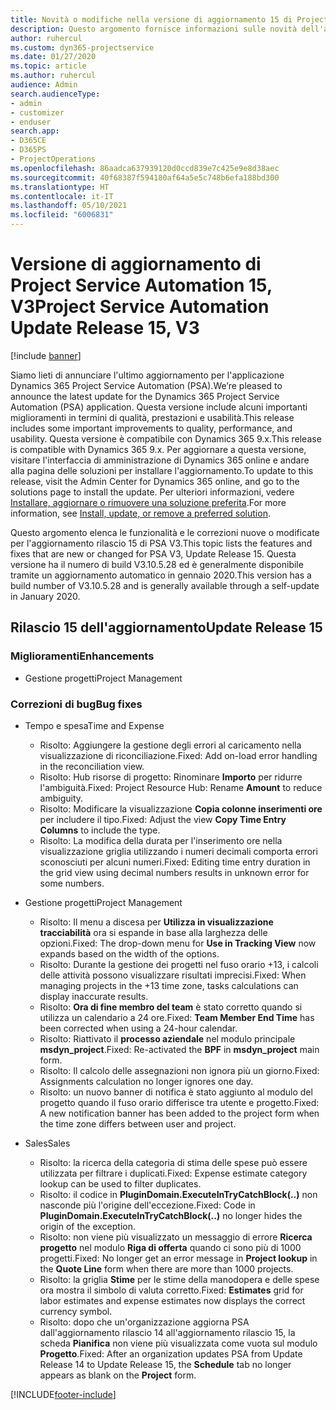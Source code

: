 ```yaml
---
title: Novità o modifiche nella versione di aggiornamento 15 di Project Service Automation V3
description: Questo argomento fornisce informazioni sulle novità dell'aggiornamento rilascio 15 di Project Service Automation V3.
author: ruhercul
ms.custom: dyn365-projectservice
ms.date: 01/27/2020
ms.topic: article
ms.author: ruhercul
audience: Admin
search.audienceType:
- admin
- customizer
- enduser
search.app:
- D365CE
- D365PS
- ProjectOperations
ms.openlocfilehash: 86aadca637939120d0ccd839e7c425e9e8d38aec
ms.sourcegitcommit: 40f68387f594180af64a5e5c748b6efa188bd300
ms.translationtype: HT
ms.contentlocale: it-IT
ms.lasthandoff: 05/10/2021
ms.locfileid: "6006831"
---
```

# <a name="project-service-automation-update-release-15-v3"></a><span data-ttu-id="cc0eb-103">Versione di aggiornamento di Project Service Automation 15, V3</span><span class="sxs-lookup"><span data-stu-id="cc0eb-103">Project Service Automation Update Release 15, V3</span></span>

[!include [banner](../includes/psa-now-project-operations.md)]

<span data-ttu-id="cc0eb-104">Siamo lieti di annunciare l'ultimo aggiornamento per l'applicazione Dynamics 365 Project Service Automation (PSA).</span><span class="sxs-lookup"><span data-stu-id="cc0eb-104">We’re pleased to announce the latest update for the Dynamics 365 Project Service Automation (PSA) application.</span></span> <span data-ttu-id="cc0eb-105">Questa versione include alcuni importanti miglioramenti in termini di qualità, prestazioni e usabilità.</span><span class="sxs-lookup"><span data-stu-id="cc0eb-105">This release includes some important improvements to quality, performance, and usability.</span></span> <span data-ttu-id="cc0eb-106">Questa versione è compatibile con Dynamics 365 9.x.</span><span class="sxs-lookup"><span data-stu-id="cc0eb-106">This release is compatible with Dynamics 365 9.x.</span></span> <span data-ttu-id="cc0eb-107">Per aggiornare a questa versione, visitare l'interfaccia di amministrazione di Dynamics 365 online e andare alla pagina delle soluzioni per installare l'aggiornamento.</span><span class="sxs-lookup"><span data-stu-id="cc0eb-107">To update to this release, visit the Admin Center for Dynamics 365 online, and go to the solutions page to install the update.</span></span> <span data-ttu-id="cc0eb-108">Per ulteriori informazioni, vedere [Installare, aggiornare o rimuovere una soluzione preferita](/power-platform/admin/install-remove-preferred-solution).</span><span class="sxs-lookup"><span data-stu-id="cc0eb-108">For more information, see [Install, update, or remove a preferred solution](/power-platform/admin/install-remove-preferred-solution).</span></span>

<span data-ttu-id="cc0eb-109">Questo argomento elenca le funzionalità e le correzioni nuove o modificate per l'aggiornamento rilascio 15 di PSA V3.</span><span class="sxs-lookup"><span data-stu-id="cc0eb-109">This topic lists the features and fixes that are new or changed for PSA V3, Update Release 15.</span></span> <span data-ttu-id="cc0eb-110">Questa versione ha il numero di build V3.10.5.28 ed è generalmente disponibile tramite un aggiornamento automatico in gennaio 2020.</span><span class="sxs-lookup"><span data-stu-id="cc0eb-110">This version has a build number of V3.10.5.28 and is generally available through a self-update in January 2020.</span></span>

## <a name="update-release-15"></a><span data-ttu-id="cc0eb-111">Rilascio 15 dell'aggiornamento</span><span class="sxs-lookup"><span data-stu-id="cc0eb-111">Update Release 15</span></span> 

### <a name="enhancements"></a><span data-ttu-id="cc0eb-112">Miglioramenti</span><span class="sxs-lookup"><span data-stu-id="cc0eb-112">Enhancements</span></span>

- <span data-ttu-id="cc0eb-113">Gestione progetti</span><span class="sxs-lookup"><span data-stu-id="cc0eb-113">Project Management</span></span>

### <a name="bug-fixes"></a><span data-ttu-id="cc0eb-114">Correzioni di bug</span><span class="sxs-lookup"><span data-stu-id="cc0eb-114">Bug fixes</span></span>

- <span data-ttu-id="cc0eb-115">Tempo e spesa</span><span class="sxs-lookup"><span data-stu-id="cc0eb-115">Time and Expense</span></span>

  - <span data-ttu-id="cc0eb-116">Risolto: Aggiungere la gestione degli errori al caricamento nella visualizzazione di riconciliazione.</span><span class="sxs-lookup"><span data-stu-id="cc0eb-116">Fixed: Add on-load error handling in the reconciliation view.</span></span>
  - <span data-ttu-id="cc0eb-117">Risolto: Hub risorse di progetto: Rinominare **Importo** per ridurre l'ambiguità.</span><span class="sxs-lookup"><span data-stu-id="cc0eb-117">Fixed: Project Resource Hub: Rename **Amount** to reduce ambiguity.</span></span>
  - <span data-ttu-id="cc0eb-118">Risolto: Modificare la visualizzazione **Copia colonne inserimenti ore** per includere il tipo.</span><span class="sxs-lookup"><span data-stu-id="cc0eb-118">Fixed: Adjust the view **Copy Time Entry Columns** to include the type.</span></span>
  - <span data-ttu-id="cc0eb-119">Risolto: La modifica della durata per l'inserimento ore nella visualizzazione griglia utilizzando i numeri decimali comporta errori sconosciuti per alcuni numeri.</span><span class="sxs-lookup"><span data-stu-id="cc0eb-119">Fixed: Editing time entry duration in the grid view using decimal numbers results in unknown error for some numbers.</span></span>

- <span data-ttu-id="cc0eb-120">Gestione progetti</span><span class="sxs-lookup"><span data-stu-id="cc0eb-120">Project Management</span></span>

  - <span data-ttu-id="cc0eb-121">Risolto: Il menu a discesa per **Utilizza in visualizzazione tracciabilità** ora si espande in base alla larghezza delle opzioni.</span><span class="sxs-lookup"><span data-stu-id="cc0eb-121">Fixed: The drop-down menu for **Use in Tracking View** now expands based on the width of the options.</span></span>
  - <span data-ttu-id="cc0eb-122">Risolto: Durante la gestione dei progetti nel fuso orario +13, i calcoli delle attività possono visualizzare risultati imprecisi.</span><span class="sxs-lookup"><span data-stu-id="cc0eb-122">Fixed: When managing projects in the +13 time zone, tasks calculations can display inaccurate results.</span></span>
  - <span data-ttu-id="cc0eb-123">Risolto: **Ora di fine membro del team** è stato corretto quando si utilizza un calendario a 24 ore.</span><span class="sxs-lookup"><span data-stu-id="cc0eb-123">Fixed: **Team Member End Time** has been corrected when using a 24-hour calendar.</span></span>
  - <span data-ttu-id="cc0eb-124">Risolto: Riattivato il **processo aziendale** nel modulo principale **msdyn_project**.</span><span class="sxs-lookup"><span data-stu-id="cc0eb-124">Fixed: Re-activated the **BPF** in **msdyn_project** main form.</span></span>
  - <span data-ttu-id="cc0eb-125">Risolto: Il calcolo delle assegnazioni non ignora più un giorno.</span><span class="sxs-lookup"><span data-stu-id="cc0eb-125">Fixed: Assignments calculation no longer ignores one day.</span></span>
  - <span data-ttu-id="cc0eb-126">Risolto: un nuovo banner di notifica è stato aggiunto al modulo del progetto quando il fuso orario differisce tra utente e progetto.</span><span class="sxs-lookup"><span data-stu-id="cc0eb-126">Fixed: A new notification banner has been added to the project form when the time zone differs between user and project.</span></span>

- <span data-ttu-id="cc0eb-127">Sales</span><span class="sxs-lookup"><span data-stu-id="cc0eb-127">Sales</span></span>

  - <span data-ttu-id="cc0eb-128">Risolto: la ricerca della categoria di stima delle spese può essere utilizzata per filtrare i duplicati.</span><span class="sxs-lookup"><span data-stu-id="cc0eb-128">Fixed: Expense estimate category lookup can be used to filter duplicates.</span></span>
  - <span data-ttu-id="cc0eb-129">Risolto: il codice in **PluginDomain.ExecuteInTryCatchBlock(..)** non nasconde più l'origine dell'eccezione.</span><span class="sxs-lookup"><span data-stu-id="cc0eb-129">Fixed: Code in **PluginDomain.ExecuteInTryCatchBlock(..)** no longer hides the origin of the exception.</span></span>
  - <span data-ttu-id="cc0eb-130">Risolto: non viene più visualizzato un messaggio di errore **Ricerca progetto** nel modulo **Riga di offerta** quando ci sono più di 1000 progetti.</span><span class="sxs-lookup"><span data-stu-id="cc0eb-130">Fixed: No longer get an error message in **Project lookup** in the **Quote Line** form when there are more than 1000 projects.</span></span>
  - <span data-ttu-id="cc0eb-131">Risolto: la griglia **Stime** per le stime della manodopera e delle spese ora mostra il simbolo di valuta corretto.</span><span class="sxs-lookup"><span data-stu-id="cc0eb-131">Fixed: **Estimates** grid for labor estimates and expense estimates now displays the correct currency symbol.</span></span>
  - <span data-ttu-id="cc0eb-132">Risolto: dopo che un'organizzazione aggiorna PSA dall'aggiornamento rilascio 14 all'aggiornamento rilascio 15, la scheda **Pianifica** non viene più visualizzata come vuota sul modulo **Progetto**.</span><span class="sxs-lookup"><span data-stu-id="cc0eb-132">Fixed: After an organization updates PSA from Update Release 14 to Update Release 15, the **Schedule** tab no longer appears as blank on the **Project** form.</span></span>


[!INCLUDE[footer-include](../includes/footer-banner.md)]